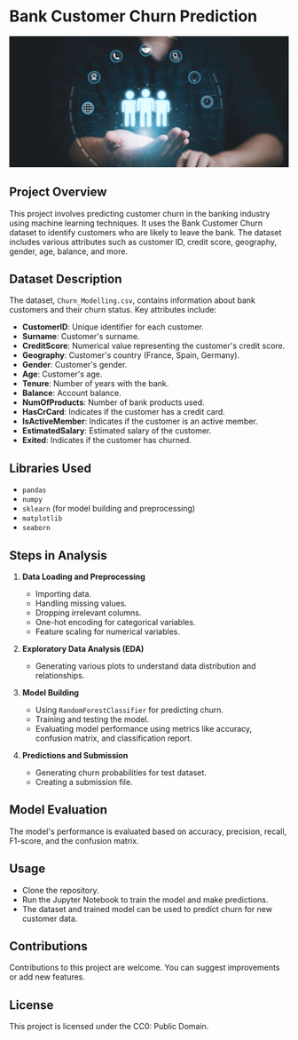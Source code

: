 # Bank Customer Churn Prediction
![Customer Retention](customer-retension.jpg)


## Project Overview
This project involves predicting customer churn in the banking industry using machine learning techniques. It uses the Bank Customer Churn dataset to identify customers who are likely to leave the bank. The dataset includes various attributes such as customer ID, credit score, geography, gender, age, balance, and more.

## Dataset Description
The dataset, `Churn_Modelling.csv`, contains information about bank customers and their churn status. Key attributes include:

- **CustomerID**: Unique identifier for each customer.
- **Surname**: Customer's surname.
- **CreditScore**: Numerical value representing the customer's credit score.
- **Geography**: Customer's country (France, Spain, Germany).
- **Gender**: Customer's gender.
- **Age**: Customer's age.
- **Tenure**: Number of years with the bank.
- **Balance**: Account balance.
- **NumOfProducts**: Number of bank products used.
- **HasCrCard**: Indicates if the customer has a credit card.
- **IsActiveMember**: Indicates if the customer is an active member.
- **EstimatedSalary**: Estimated salary of the customer.
- **Exited**: Indicates if the customer has churned.

## Libraries Used
- `pandas`
- `numpy`
- `sklearn` (for model building and preprocessing)
- `matplotlib`
- `seaborn`

## Steps in Analysis
1. **Data Loading and Preprocessing**
   - Importing data.
   - Handling missing values.
   - Dropping irrelevant columns.
   - One-hot encoding for categorical variables.
   - Feature scaling for numerical variables.

2. **Exploratory Data Analysis (EDA)**
   - Generating various plots to understand data distribution and relationships.

3. **Model Building**
   - Using `RandomForestClassifier` for predicting churn.
   - Training and testing the model.
   - Evaluating model performance using metrics like accuracy, confusion matrix, and classification report.

4. **Predictions and Submission**
   - Generating churn probabilities for test dataset.
   - Creating a submission file.

## Model Evaluation
The model's performance is evaluated based on accuracy, precision, recall, F1-score, and the confusion matrix.

## Usage
- Clone the repository.
- Run the Jupyter Notebook to train the model and make predictions.
- The dataset and trained model can be used to predict churn for new customer data.

## Contributions
Contributions to this project are welcome. You can suggest improvements or add new features.

## License
This project is licensed under the CC0: Public Domain.


